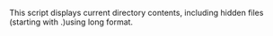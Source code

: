 This script displays current directory contents, including hidden files (starting with .)using long format.
